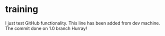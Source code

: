 # training

I just test GitHub functionality.
This line has been added from dev machine.
The commit done on 1.0 branch
Hurray!
